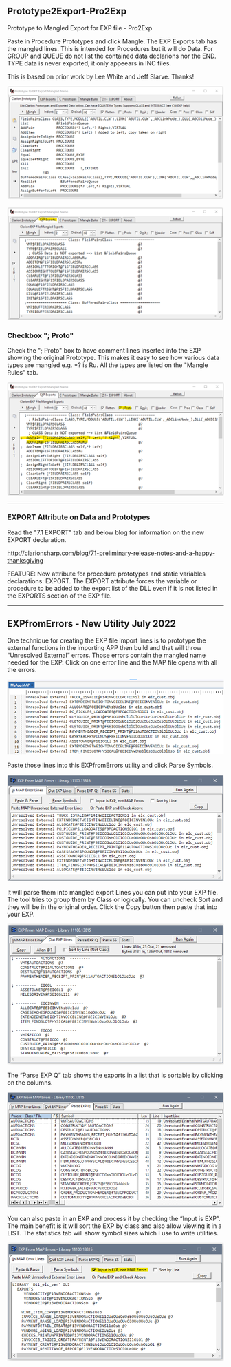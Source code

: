 ## Prototype2Export-Pro2Exp
 Prototype to Mangled Export for EXP file - Pro2Exp

Paste in Procedure Prototypes and click Mangle. The EXP Exports tab has the mangled lines.
 This is intended for Procedures but it will do Data.
 For GROUP and QUEUE do not list the contained data declarions nor the END.
 TYPE data is never exported, it only appeears in INC files.

This is based on prior work by Lee White and Jeff Slarve. Thanks!

![readme1](images/readme1.png)

![readme2](images/readme2.png)

### Checkbox "; Proto"

Check the "; Proto" box to have comment lines inserted into the EXP showing the original Prototype.
 This makes it easy to see how various data types are mangled e.g. *? is Ru.
 All the types are listed on the "Mangle Rules" tab.

![readme3](images/readme3.png)

---

### EXPORT Attribute on Data and Prototypes

Read the "7.1 EXPORT" tab and below blog for information on the new EXPORT declaration.

http://clarionsharp.com/blog/71-preliminary-release-notes-and-a-happy-thanksgiving

FEATURE:
New attribute for procedure prototypes and static variables declarations: EXPORT.
 The EXPORT attribute forces the variable or procedure to be added to the export
 list of the DLL even if it is not listed in the EXPORTS section of the EXP file.

---

## EXPfromErrors - New Utility July 2022

One technique for creating the EXP file import lines is to prototype the external functions in the importing APP then build and that will throw “Unresolved External” errors. Those errors contain the mangled name needed for the EXP. Click on one error line and the MAP file opens with all the errors.

![experrors1](images/rm_experrors1.png)


Paste those lines into this EXPfromErrors utility and click Parse Symbols.

![experrors2](images/rm_experrors2.png)

It will parse them into mangled export Lines you can put into your EXP file. The tool tries to group them by Class or logically. You can uncheck Sort and they will be in the original order. Click the Copy button then paste that into your EXP.

![experrors3](images/rm_experrors3.png)

The “Parse EXP Q” tab shows the exports in a list that is sortable by clicking on the columns.

![experrors4](images/rm_experrors4.png)

You can also paste in an EXP and process it by checking the “Input is EXP”.  The main benefit is it will sort the EXP by class and also allow viewing it in a LIST. The statistics tab will show symbol sizes which I use to write utilities.

![experrors5](images/rm_experrors5.png)
